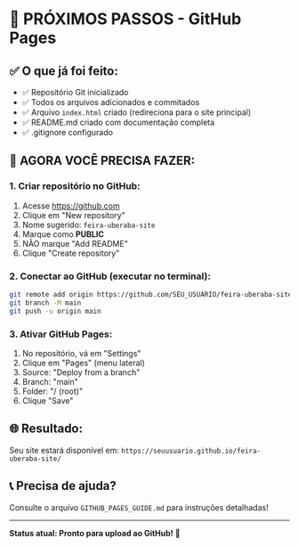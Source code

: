 # 🚀 PRÓXIMOS PASSOS - GitHub Pages

## ✅ O que já foi feito:

- ✅ Repositório Git inicializado
- ✅ Todos os arquivos adicionados e commitados
- ✅ Arquivo `index.html` criado (redireciona para o site principal)
- ✅ README.md criado com documentação completa
- ✅ .gitignore configurado

## 🎯 AGORA VOCÊ PRECISA FAZER:

### 1. Criar repositório no GitHub:
1. Acesse https://github.com
2. Clique em "New repository"
3. Nome sugerido: `feira-uberaba-site`
4. Marque como **PUBLIC**
5. NÃO marque "Add README"
6. Clique "Create repository"

### 2. Conectar ao GitHub (executar no terminal):
```bash
git remote add origin https://github.com/SEU_USUARIO/feira-uberaba-site.git
git branch -M main
git push -u origin main
```

### 3. Ativar GitHub Pages:
1. No repositório, vá em "Settings"
2. Clique em "Pages" (menu lateral)
3. Source: "Deploy from a branch"
4. Branch: "main"
5. Folder: "/ (root)"
6. Clique "Save"

## 🌐 Resultado:
Seu site estará disponível em:
`https://seuusuario.github.io/feira-uberaba-site/`

## 📞 Precisa de ajuda?
Consulte o arquivo `GITHUB_PAGES_GUIDE.md` para instruções detalhadas!

---
**Status atual: Pronto para upload ao GitHub! 🎉**
